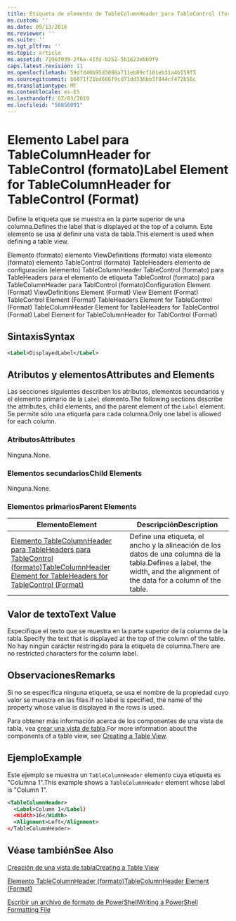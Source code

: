 ```yaml
---
title: Etiqueta de elemento de TableColumnHeader para TableControl (formato) | Microsoft Docs
ms.custom: ''
ms.date: 09/13/2016
ms.reviewer: ''
ms.suite: ''
ms.tgt_pltfrm: ''
ms.topic: article
ms.assetid: 7196f039-2f6a-41fd-b252-5b1623ebb9f9
caps.latest.revision: 11
ms.openlocfilehash: 59dfd40b95d5088a711eb89cf101eb31a4b159f5
ms.sourcegitcommit: b6871f21bd666f9cd71dd336bb3f844cf472b56c
ms.translationtype: MT
ms.contentlocale: es-ES
ms.lasthandoff: 02/03/2019
ms.locfileid: "56856091"
---
```

# <a name="label-element-for-tablecolumnheader-for-tablecontrol-format"></a><span data-ttu-id="7e46d-102">Elemento Label para TableColumnHeader for TableControl (formato)</span><span class="sxs-lookup"><span data-stu-id="7e46d-102">Label Element for TableColumnHeader for TableControl (Format)</span></span>

<span data-ttu-id="7e46d-103">Define la etiqueta que se muestra en la parte superior de una columna.</span><span class="sxs-lookup"><span data-stu-id="7e46d-103">Defines the label that is displayed at the top of a column.</span></span> <span data-ttu-id="7e46d-104">Este elemento se usa al definir una vista de tabla.</span><span class="sxs-lookup"><span data-stu-id="7e46d-104">This element is used when defining a table view.</span></span>

<span data-ttu-id="7e46d-105">Elemento (formato) elemento ViewDefinitions (formato) vista elemento (formato) elemento TableControl (formato) TableHeaders elemento de configuración (elemento) TableColumnHeader TableControl (formato) para TableHeaders para el elemento de etiqueta TableControl (formato) para TableColumnHeader para TablControl (formato)</span><span class="sxs-lookup"><span data-stu-id="7e46d-105">Configuration Element (Format) ViewDefinitions Element (Format) View Element (Format) TableControl Element (Format) TableHeaders Element for TableControl (Format) TableColumnHeader Element for TableHeaders for TableControl (Format) Label Element  for TableColumnHeader for TablControl (Format)</span></span>

## <a name="syntax"></a><span data-ttu-id="7e46d-106">Sintaxis</span><span class="sxs-lookup"><span data-stu-id="7e46d-106">Syntax</span></span>

```xml
<Label>DisplayedLabel</Label>

```

## <a name="attributes-and-elements"></a><span data-ttu-id="7e46d-107">Atributos y elementos</span><span class="sxs-lookup"><span data-stu-id="7e46d-107">Attributes and Elements</span></span>

<span data-ttu-id="7e46d-108">Las secciones siguientes describen los atributos, elementos secundarios y el elemento primario de la `Label` elemento.</span><span class="sxs-lookup"><span data-stu-id="7e46d-108">The following sections describe the attributes, child elements, and the parent element of the `Label` element.</span></span> <span data-ttu-id="7e46d-109">Se permite sólo una etiqueta para cada columna.</span><span class="sxs-lookup"><span data-stu-id="7e46d-109">Only one label is allowed for each column.</span></span>

### <a name="attributes"></a><span data-ttu-id="7e46d-110">Atributos</span><span class="sxs-lookup"><span data-stu-id="7e46d-110">Attributes</span></span>

<span data-ttu-id="7e46d-111">Ninguna.</span><span class="sxs-lookup"><span data-stu-id="7e46d-111">None.</span></span>

### <a name="child-elements"></a><span data-ttu-id="7e46d-112">Elementos secundarios</span><span class="sxs-lookup"><span data-stu-id="7e46d-112">Child Elements</span></span>

<span data-ttu-id="7e46d-113">Ninguna.</span><span class="sxs-lookup"><span data-stu-id="7e46d-113">None.</span></span>

### <a name="parent-elements"></a><span data-ttu-id="7e46d-114">Elementos primarios</span><span class="sxs-lookup"><span data-stu-id="7e46d-114">Parent Elements</span></span>

|<span data-ttu-id="7e46d-115">Elemento</span><span class="sxs-lookup"><span data-stu-id="7e46d-115">Element</span></span>|<span data-ttu-id="7e46d-116">Descripción</span><span class="sxs-lookup"><span data-stu-id="7e46d-116">Description</span></span>|
|-------------|-----------------|
|[<span data-ttu-id="7e46d-117">Elemento TableColumnHeader para TableHeaders para TableControl (formato)</span><span class="sxs-lookup"><span data-stu-id="7e46d-117">TableColumnHeader Element for TableHeaders for TableControl  (Format)</span></span>](./tablecolumnheader-element-format.md)|<span data-ttu-id="7e46d-118">Define una etiqueta, el ancho y la alineación de los datos de una columna de la tabla.</span><span class="sxs-lookup"><span data-stu-id="7e46d-118">Defines a label, the width, and the alignment of the data for a column of the table.</span></span>|

## <a name="text-value"></a><span data-ttu-id="7e46d-119">Valor de texto</span><span class="sxs-lookup"><span data-stu-id="7e46d-119">Text Value</span></span>

<span data-ttu-id="7e46d-120">Especifique el texto que se muestra en la parte superior de la columna de la tabla.</span><span class="sxs-lookup"><span data-stu-id="7e46d-120">Specify the text that is displayed at the top of the column of the table.</span></span> <span data-ttu-id="7e46d-121">No hay ningún carácter restringido para la etiqueta de columna.</span><span class="sxs-lookup"><span data-stu-id="7e46d-121">There are no restricted characters for the column label.</span></span>

## <a name="remarks"></a><span data-ttu-id="7e46d-122">Observaciones</span><span class="sxs-lookup"><span data-stu-id="7e46d-122">Remarks</span></span>

<span data-ttu-id="7e46d-123">Si no se especifica ninguna etiqueta, se usa el nombre de la propiedad cuyo valor se muestra en las filas.</span><span class="sxs-lookup"><span data-stu-id="7e46d-123">If no label is specified, the name of the property whose value is displayed in the rows is used.</span></span>

<span data-ttu-id="7e46d-124">Para obtener más información acerca de los componentes de una vista de tabla, vea [crear una vista de tabla](./creating-a-table-view.md).</span><span class="sxs-lookup"><span data-stu-id="7e46d-124">For more information about the components of a table view, see [Creating a Table View](./creating-a-table-view.md).</span></span>

## <a name="example"></a><span data-ttu-id="7e46d-125">Ejemplo</span><span class="sxs-lookup"><span data-stu-id="7e46d-125">Example</span></span>

<span data-ttu-id="7e46d-126">Este ejemplo se muestra un `TableColumnHeader` elemento cuya etiqueta es "Columna 1".</span><span class="sxs-lookup"><span data-stu-id="7e46d-126">This example shows a `TableColumnHeader` element whose label is "Column 1".</span></span>

```xml
<TableColumnHeader>
  <Label>Column 1</Label)
  <Width>16</Width>
  <Alignment>Left</Alignment>
</TableColumnHeader>
```

## <a name="see-also"></a><span data-ttu-id="7e46d-127">Véase también</span><span class="sxs-lookup"><span data-stu-id="7e46d-127">See Also</span></span>

[<span data-ttu-id="7e46d-128">Creación de una vista de tabla</span><span class="sxs-lookup"><span data-stu-id="7e46d-128">Creating a Table View</span></span>](./creating-a-table-view.md)

[<span data-ttu-id="7e46d-129">Elemento TableColumnHeader (formato)</span><span class="sxs-lookup"><span data-stu-id="7e46d-129">TableColumnHeader Element (Format)</span></span>](./tablecolumnheader-element-format.md)

[<span data-ttu-id="7e46d-130">Escribir un archivo de formato de PowerShell</span><span class="sxs-lookup"><span data-stu-id="7e46d-130">Writing a PowerShell Formatting File</span></span>](./writing-a-powershell-formatting-file.md)
